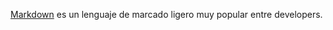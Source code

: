 [Markdown](https://es.wikipedia.org/wiki/Markdown) es un lenguaje de marcado
    ligero muy popular entre developers.